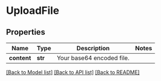 # UploadFile

## Properties
Name | Type | Description | Notes
------------ | ------------- | ------------- | -------------
**content** | **str** | Your base64 encoded file. | 

[[Back to Model list]](../README.md#documentation-for-models) [[Back to API list]](../README.md#documentation-for-api-endpoints) [[Back to README]](../README.md)


